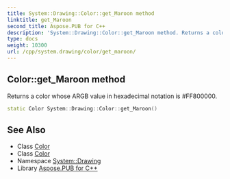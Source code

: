 ```yaml
---
title: System::Drawing::Color::get_Maroon method
linktitle: get_Maroon
second_title: Aspose.PUB for C++
description: 'System::Drawing::Color::get_Maroon method. Returns a color whose ARGB value in hexadecimal notation is #FF800000 in C++.'
type: docs
weight: 10300
url: /cpp/system.drawing/color/get_maroon/
---
```

## Color::get_Maroon method


Returns a color whose ARGB value in hexadecimal notation is #FF800000.

```cpp
static Color System::Drawing::Color::get_Maroon()
```

## See Also

* Class [Color](../)
* Class [Color](../)
* Namespace [System::Drawing](../../)
* Library [Aspose.PUB for C++](../../../)
